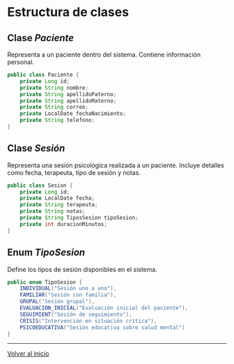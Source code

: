 # Estructura de clases

## Clase _Paciente_
Representa a un paciente dentro del sistema. Contiene información personal.
```java
public class Paciente {
    private Long id;
    private String nombre;
    private String apellidoPaterno;
    private String apellidoMaterno;
    private String correo;
    private LocalDate fechaNacimiento;
    private String telefono;
}
```
## Clase _Sesión_
Representa una sesión psicológica realizada a un paciente. Incluye detalles como fecha, terapeuta, tipo de sesión y notas.
```java
public class Sesion {
    private Long id;
    private LocalDate fecha;
    private String terapeuta;
    private String notas;
    private String TiposSesion tipoSesion;
    private int duracionMinutos;
}
```
## Enum _TipoSesion_
Define los tipos de sesión disponibles en el sistema.
```java
public enum TipoSesion {
    INDIVIDUAL("Sesión uno a uno"),
    FAMILIAR("Sesión con familia"),
    GRUPAL("Sesión grupal"),
    EVALUACION_INICIAL("Evaluación inicial del paciente"),
    SEGUIMIENT("Sesión de seguimiento"),
    CRISIS("Intervención en situación crítica"),
    PSICOEDUCATIVA("Sesión educativa sobre salud mental")
}
```
---
[Volver al inicio](../README.md)
